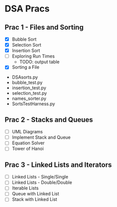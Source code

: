 # DSA Pracs

## Prac 1 - Files and Sorting

 - [x] Bubble Sort 
 - [x] Selection Sort
 - [x] Insertion Sort
 - [ ] Exploring Run Times
    - TODO: output table
 - [x] Sorting a File
    
 - DSAsorts.py
 - bubble_test.py
 - insertion_test.py
 - selection_test.py
 - names_sorter.py
 - SortsTestHarness.py

## Prac 2 - Stacks and Queues

 - [ ] UML Diagrams
 - [ ] Implement Stack and Queue
 - [ ] Equation Solver
 - [ ] Tower of Hanoi
    
## Prac 3 - Linked Lists and Iterators

 - [ ] Linked Lists - Single/Single
 - [ ] Linked Lists - Double/Double 
 - [ ] Iterable Lists
 - [ ] Queue with Linked List
 - [ ] Stack with Linked List